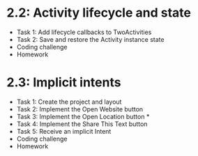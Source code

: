 # 2.2: Activity lifecycle and state

* Task 1: Add lifecycle callbacks to TwoActivities
* Task 2: Save and restore the Activity instance state
* Coding challenge
* Homework 


# 2.3: Implicit intents

* Task 1: Create the project and layout 
* Task 2: Implement the Open Website button 
* Task 3: Implement the Open Location button *
* Task 4: Implement the Share This Text button 
* Task 5: Receive an implicit Intent 
* Coding challenge 
* Homework 
